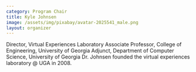 ```yaml
---
category: Program Chair
title: Kyle Johnsen
image: /assets/img/pixabay/avatar-2025541_male.png
layout: organizer
---
```


Director, Virtual Experiences Laboratory
Associate Professor, College of Engineering, University of Georgia
Adjunct, Department of Computer Science, University of Georgia
Dr. Johnsen founded the virtual experiences laboratory @ UGA in 2008.
